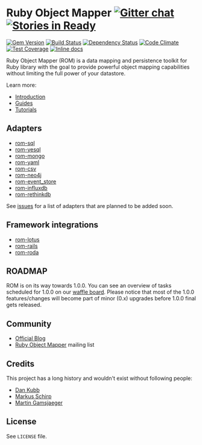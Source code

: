 [gem]: https://rubygems.org/gems/rom
[travis]: https://travis-ci.org/rom-rb/rom
[gemnasium]: https://gemnasium.com/rom-rb/rom
[codeclimate]: https://codeclimate.com/github/rom-rb/rom
[coveralls]: https://coveralls.io/r/rom-rb/rom
[inchpages]: http://inch-ci.org/github/rom-rb/rom/

# Ruby Object Mapper [![Gitter chat](https://badges.gitter.im/rom-rb/chat.svg)](https://gitter.im/rom-rb/chat) [![Stories in Ready](https://badge.waffle.io/rom-rb/rom.png?label=ready&title=Ready)](https://waffle.io/rom-rb/rom)

[![Gem Version](https://badge.fury.io/rb/rom.svg)][gem]
[![Build Status](https://travis-ci.org/rom-rb/rom.svg?branch=master)][travis]
[![Dependency Status](https://gemnasium.com/rom-rb/rom.svg)][gemnasium]
[![Code Climate](https://codeclimate.com/github/rom-rb/rom/badges/gpa.svg)][codeclimate]
[![Test Coverage](https://codeclimate.com/github/rom-rb/rom/badges/coverage.svg)][codeclimate]
[![Inline docs](http://inch-ci.org/github/rom-rb/rom.svg?branch=master&style=flat)][inchpages]

Ruby Object Mapper (ROM) is a data mapping and persistence toolkit for Ruby library
with the goal to provide powerful object mapping capabilities without limiting the
full power of your datastore.

Learn more:

* [Introduction](http://rom-rb.org/introduction/)
* [Guides](http://rom-rb.org/introduction/)
* [Tutorials](http://rom-rb.org/tutorials/)

## Adapters

  * [rom-sql](https://github.com/rom-rb/rom-sql)
  * [rom-yesql](https://github.com/rom-rb/rom-yesql)
  * [rom-mongo](https://github.com/rom-rb/rom-mongo)
  * [rom-yaml](https://github.com/rom-rb/rom-yaml)
  * [rom-csv](https://github.com/rom-rb/rom-csv)
  * [rom-neo4j](https://github.com/rom-rb/rom-neo4j)
  * [rom-event_store](https://github.com/rom-rb/rom-event_store)
  * [rom-influxdb](https://github.com/rom-rb/rom-influxdb)
  * [rom-rethinkdb](https://github.com/rom-rb/rom-rethinkdb)

See [issues](https://github.com/rom-rb/rom/issues?q=is%3Aopen+is%3Aissue+label%3Aadapter+label%3Afeature)
for a list of adapters that are planned to be added soon.

## Framework integrations

* [rom-lotus](https://github.com/rom-rb/rom-lotus)
* [rom-rails](https://github.com/rom-rb/rom-rails)
* [rom-roda](https://github.com/rom-rb/rom-roda)

## ROADMAP

ROM is on its way towards 1.0.0. You can see an overview of tasks scheduled for 1.0.0 on our [waffle board](https://waffle.io/rom-rb/rom?label=1.0.0). Please notice that most of the 1.0.0 features/changes will become part of minor (0.x) upgrades before 1.0.0 final gets released.

## Community

* [Official Blog](http://rom-rb.org/blog/)
* [Ruby Object Mapper](https://groups.google.com/forum/#!forum/rom-rb) mailing list

## Credits

This project has a long history and wouldn't exist without following people:

 * [Dan Kubb](https://github.com/dkubb)
 * [Markus Schirp](https://github.com/mbj)
 * [Martin Gamsjaeger](https://github.com/snusnu)

## License

See `LICENSE` file.
